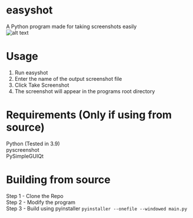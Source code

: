 # easyshot

A Python program made for taking screenshots easily\
![alt text](https://i.ibb.co/dcvggLs/easyshot.png)

# Usage
1) Run easyshot
2) Enter the name of the output screenshot file
3) Click Take Screenshot 
4) The screenshot will appear in the programs root directory

# Requirements (Only if using from source)
Python (Tested in 3.9)\
pyscreenshot\
PySimpleGUIQt

# Building from source
Step 1 - Clone the Repo\
Step 2 - Modify the program\
Step 3 - Build using pyinstaller ```pyinstaller --onefile --windowed main.py```

